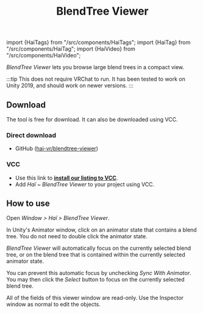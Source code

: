 ﻿---
title: BlendTree Viewer
---
import {HaiTags} from "/src/components/HaiTags";
import {HaiTag} from "/src/components/HaiTag";
import {HaiVideo} from "/src/components/HaiVideo";

<HaiTags>
<HaiTag isUniversal={true} />
</HaiTags>

*BlendTree Viewer* lets you browse large blend trees in a compact view.

:::tip
This does not require VRChat to run. It has been tested to work on Unity 2019, and should work on newer versions.
:::

<HaiVideo src="./img/blendtree-viewer/2023-11-17_00-10-56_ShareX.mp4"></HaiVideo>

## Download

The tool is free for download. It can also be downloaded using VCC.

### Direct download

- GitHub ([hai-vr/blendtree-viewer](https://github.com/hai-vr/blendtree-viewer))

### VCC

- Use this link to **[install our listing to VCC](vcc://vpm/addRepo?url=https://hai-vr.github.io/vpm-listing/index.json)**.
- Add *Haï ~ BlendTree Viewer* to your project using VCC.

## How to use

Open *Window > Haï > BlendTree Viewer*.

In Unity's Animator window, click on an animator state that contains a blend tree. You do not need to double click the animator state.

*BlendTree Viewer* will automatically focus on the currently selected blend tree, or on the blend tree that is contained within the currently selected animator state.

You can prevent this automatic focus by unchecking *Sync With Animator*. You may then click the *Select* button to focus on the currently selected blend tree.

All of the fields of this viewer window are read-only. Use the Inspector window as normal to edit the objects.
